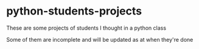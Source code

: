 # python-students-projects
These are some projects of students I thought in a python class

Some of them are incomplete and will be updated as at when they're done 
